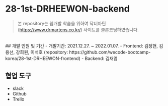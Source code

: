 # 28-1st-DRHEEWON-backend

> 본 repository는 웹개발 학습을 위하여 닥터마틴(https://www.drmartens.co.kr/) 사이트를 클론코딩하였습니다.

</br>
## 개발 인원 및 기간
- 개발기간: 2021.12.27. ~ 2022.01.07.
- Frontend: 김정현, 김용선, 강희원, 이석호 (repository: https://github.com/wecode-bootcamp-korea/28-1st-DRHEEWON-frontend)
- Backend: 김재엽

## 협업 도구
- slack
- Github
- Trello
